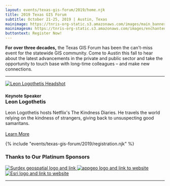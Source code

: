 ```yaml
---
layout: events/texas-gis-forum/2019/home.njk
title: 2019 Texas GIS Forum
subtitle: October 21-25, 2019 | Austin, Texas
mainimage: https://tnris-org-static.s3.amazonaws.com/images/main_banner_lg.jpg
mainimagesm: https://tnris-org-static.s3.amazonaws.com/images/enchantedTopo-sm.jpg
buttontext: Register Now!
---
```


<div class="lead-forum col-md-6 keynote-welcome-2018">
  <p><strong>For over three decades,</strong> the Texas GIS Forum has been the can't-miss event for the statewide GIS community. Come to Austin this fall to hear about the latest advancements in the private and public sector and take the opportunity to touch base with long-time colleagues – and make new connections.</p>
  <hr class="clearfix">
  <a class="pull-right" href="/news/2019-06-11/forum-keynote-leon-logothetis-host-kindness-diaries">
    <img class="img-circle" src="https://tnris-org-static.s3.amazonaws.com/images/leon_headshot_th.jpg" alt="Leon Logothetis Headshot">
  </a>
  <h3><small>Keynote Speaker</small><br><strong>Leon Logothetis</strong></h3>
  <p>Leon Logothetis hosts Netflix's The Kindness Diaries. He travels the world relying on the kindness of strangers, giving back to unsuspecting good samaritans.<br><br>
  <a href="/news/2019-06-11/forum-keynote-leon-logothetis-host-kindness-diaries"><i class="glyphicon glyphicon-arrow-right"></i> Learn More</a></p>
</div>
<div class="col-sm-6 ">
  {% include "events/texas-gis-forum/2019/registration.njk" %}
  <h3>Thanks to Our Platinum Sponsors</h3>
  <p>
    <a class="welcome-logo-2019" href="http://www.surdex.com/">
      <img alt="Surdex geospatial logo and link" src="https://tnris-org-static.s3.amazonaws.com/images/surdex_logo.png">
    </a>
    <a class="welcome-logo-2019" href="http://appgeo.com">
      <img  alt="appgeo logo and link to website" src="https://tnris-org-static.s3.amazonaws.com/images/appgeo_logo.png">
    </a>
    <a class="welcome-logo-2019" href="http://www.esri.com">
      <img alt="Esri logo and link to website" src="https://tnris-org-static.s3.amazonaws.com/images/esri_where_logo.png">
    </a>
  </p>
</div>
<hr class="clearfix">
